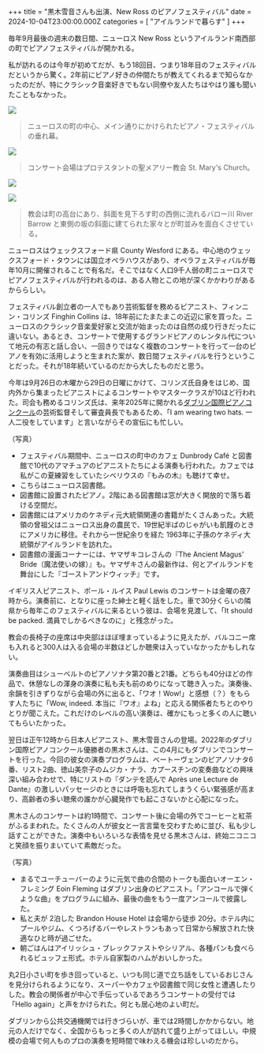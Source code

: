 +++
title = "黒木雪音さんも出演、New Ross のピアノフェスティバル"
date = 2024-10-04T23:00:00.000Z
categories = [ "アイルランドで暮らす" ]
+++

毎年9月最後の週末の数日間、ニューロス New Ross というアイルランド南西部の町でピアノフェスティバルが開かれる。

<!--more-->

私が訪れるのは今年が初めてだが、もう18回目、つまり18年目のフェスティバルだというから驚く。2年前にピアノ好きの仲間たちが教えてくれるまで知らなかったのだが、特にクラシック音楽好きでもない同僚や友人たちはやはり誰も聞いたこともなかった。

![](</2024-10-05_New Ross_11.webp>)

> ニューロスの町の中心、メイン通りにかけられたピアノ・フェスティバルの垂れ幕。

![](</2024-10-05_New Ross_4.webp>)

> コンサート会場はプロテスタントの聖メアリー教会 St. Mary's Church。

![](</2024-10-05_New Ross_2.webp>)

![](</2024-10-05_New Ross_12.webp>)

> 教会は町の高台にあり、斜面を見下ろす町の西側に流れるバロー川 River Barrow と東側の坂の斜面に建てられた家々とが町並みを面白くさせている。

ニューロスはウェックスフォード県 County Wesford にある。中心地のウェックスフォード・タウンには国立オペラハウスがあり、オペラフェスティバルが毎年10月に開催されることで有名だ。そこではなく人口9千人弱の町ニューロスでピアノフェスティバルが行われるのは、ある人物とこの地が深くかかわりがあるかららしい。

フェスティバル創立者の一人でもあり芸術監督を務めるピアニスト、フィンニン・コリンズ Finghin Collins は、18年前にたまたまこの近辺に家を買った。ニューロスのクラシック音楽愛好家と交流が始まったのは自然の成り行きだったに違いない。あるとき、コンサートで使用するグランドピアノのレンタル代について地元の有志と話し合い、一回きりではなく複数のコンサートを行って一台のピアノを有効に活用しようと生まれた案が、数日間フェスティバルを行うということだった。それが18年続いているのだから大したものだと思う。

今年は9月26日の木曜から29日の日曜にかけて、コリンズ氏自身をはじめ、国内外から集まったピアニストによるコンサートやマスタークラスが10ほど行われた。司会も務めるコリンズ氏は、来年2025年に開かれる[ダブリン国際ピアノコンクール](https://dipc.ie/)の芸術監督そして審査員長でもあるため、「I am wearing two hats. 一人二役をしています」と言いながらその宣伝にも忙しい。

（写真）

* フェスティバル期間中、ニューロスの町中のカフェ Dunbrody Café と図書館で10代のアマチュアのピアニストたちによる演奏も行われた。カフェでは私がこの夏練習をしていたシベリウスの『もみの木』も聴けて幸せ。
* こちらはニューロス図書館。
* 図書館に設置されたピアノ。2階にある図書館は窓が大きく開放的で落ち着ける空間だ。
* 図書館にはアメリカのケネディ元大統領関連の書籍がたくさんあった。大統領の曾祖父はニューロス出身の農民で、19世紀半ばのじゃがいも飢饉のときにアメリカに移住。それから一世紀余りを経た 1963年に子孫のケネディ大統領がアイルランドを訪れた。
* 図書館の漫画コーナーには、ヤマザキコレさんの『The Ancient Magus' Bride（魔法使いの嫁）』も。ヤマザキさんの最新作は、何とアイルランドを舞台にした『ゴーストアンドウィッチ』です。

イギリス人ピアニスト、ポール・ルイス Paul Lewis のコンサートは金曜の夜7時から。演奏前に、となりに座った紳士と軽く話をした。車で30分くらいの隣県から毎年このフェスティバルに来るという彼は、会場を見渡して、「It should be packed. 満員でしかるべきなのに」と残念がった。

教会の長椅子の座席は中央部はほぼ埋まっているように見えたが、バルコニー席も入れると300人は入る会場の半数ほどしか聴衆は入っていなかったかもしれない。

演奏曲目はシューベルトのピアノソナタ第20番と21番。どちらも40分ほどの作品で、休憩なしの渾身の演奏に私も夫も前のめりになって聴き入った。演奏後、余韻を引きずりながら会場の外に出ると、「ワオ！Wow!」と感想（？）をもらす人たちに「Wow, indeed. 本当に『ワオ』よね」と応える関係者たちとのやりとりが聞こえた。これだけのレベルの高い演奏は、確かにもっと多くの人に聴いてもらいたかった。

翌日は正午12時から日本人ピアニスト、黒木雪音さんの登場。2022年のダブリン国際ピアノコンクール優勝者の黒木さんは、この4月にもダブリンでコンサートを行った。今回の彼女の演奏プログラムは、ベートーヴェンのピアノソナタ6番、リスト2曲、徳山美奈子のムジカ・ナラ、カプースチンの変奏曲などの興味深い組み合わせで、特にリストの『ダンテを読んで Après une Lecture de Dante』の激しいパッセージのときには呼吸も忘れてしまうくらい緊張感が高まり、高齢者の多い聴衆の誰かが心臓発作でも起こさないかと心配になった。

黒木さんのコンサートは約1時間で、コンサート後に会場の外でコーヒーと紅茶がふるまわれた。たくさんの人が彼女と一言言葉を交わすために並び、私も少し話すことができた。演奏中もいろいろな表情を見せる黒木さんは、終始ニコニコと笑顔を振りまいていて素敵だった。

（写真）

* まるでユーチューバーのように元気で曲の合間のトークも面白いオーエン・フレミング Eoin Fleming はダブリン出身のピアニスト。「アンコールで弾くような曲」をプログラムに組み、最後の曲をもう一度アンコールで披露した。
* 私と夫が 2泊した Brandon House Hotel は会場から徒歩 20分。ホテル内にプールやジム、くつろげるバーやレストランもあって日常から解放された快適なひと時が過ごせた。
* 朝ごはんはアイリッシュ・ブレックファストやシリアル、各種パンも食べられるビュッフェ形式。ホテル自家製のハムがおいしかった。

丸2日小さい町を歩き回っていると、いつも同じ道で立ち話をしているおじさんを見分けられるようになり、スーパーやカフェや図書館で同じ女性と遭遇したりした。教会の関係者が中心で手伝っているであろうコンサートの受付では「Hello again」と声をかけられた。何とも居心地のよい町だ。

ダブリンから公共交通機関では行きづらいが、車では2時間しかかからない。地元の人だけでなく、全国からもっと多くの人が訪れて盛り上がってほしい。中規模の会場で何人ものプロの演奏を短時間で味わえる機会は珍しいのだから。
